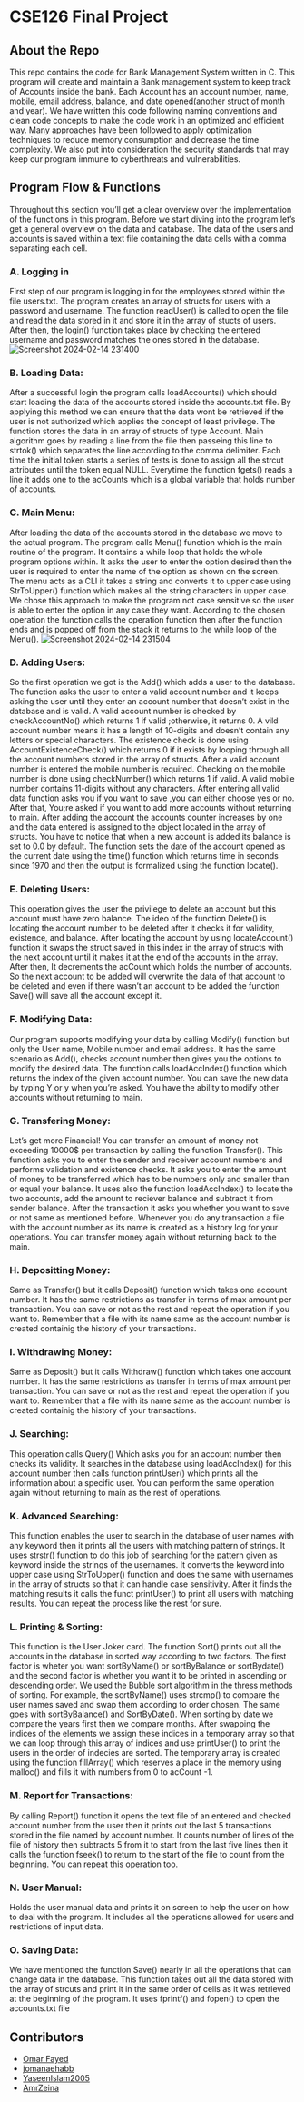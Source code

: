 # CSE126 Final Project

## About the Repo
This repo contains the code for Bank Management System written in C.
This program will create and maintain a Bank management system to keep track of Accounts inside the bank.
Each Account has an account number, name, mobile, email address, balance, and date opened(another struct of month and year).
We have written this code following naming conventions and clean code concepts to make the code work in an optimized and efficient way. Many approaches have been followed to apply optimization techniques to reduce memory consumption and decrease the time complexity.
We also put into consideration the security standards that may keep our program immune to cyberthreats and vulnerabilities.


## Program Flow & Functions
Throughout this section you’ll get a clear overview over the
implementation of the functions in this program.
Before we start diving into the program let’s get a general overview on the data and database. The data of the users and accounts is saved within a text file containing the data cells with a comma separating
each cell.
### A. Logging in
First step of our program is logging in for the employees stored within the file users.txt. The program creates an array of structs for users with a password and username. The function readUser() is called to open the file and read the data stored in it and store it in the array of stucts of users.
After then, the login() function takes place by checking the entered username and password matches the ones stored in the database.
![Screenshot 2024-02-14 231400](https://github.com/Omarfayed412/Bank-Management-System/assets/69699199/1d5f2fb7-cddd-4767-9e15-10ab5e4905ea)
### B. Loading Data:
After a successful login the program calls loadAccounts() which should start loading the data of the accounts stored inside the accounts.txt file. By applying this method we can ensure that the data wont be retrieved if the user is not authorized which applies the concept of least privilege. The function stores the data in an array of structs of type
Account. Main algorithm goes by reading a line from the file then passeing this line to strtok() which separates the line according to the comma delimiter. Each time the initial token starts a series of tests is done to assign all the strcut attributes until the token equal NULL.
Everytime the function fgets() reads a line it adds one to the acCounts which is a global variable that holds number of
accounts.
### C. Main Menu:
After loading the data of the accounts stored in the database we move to the actual program. The program calls Menu() function which is the main routine of the program. It contains a while loop that holds the whole program options within.
It asks the user to enter the option desired then the user is required to enter the name of the option as shown on the screen. The menu acts as a CLI it takes a string and converts it to upper case using StrToUpper() function which makes all the string characters in upper case.
We chose this approach to make the program not case sensitive so the user is able to enter the option in any case they want.
According to the chosen operation the function calls the operation function then after the function ends and is popped off from the stack it returns to the while loop of the Menu().
![Screenshot 2024-02-14 231504](https://github.com/Omarfayed412/Bank-Management-System/assets/69699199/0bf81cb4-d18d-4304-a7fd-9a6a94d09c1b)
### D. Adding Users:
So the first operation we got is the Add() which adds a user to the database. The function asks the user to enter a valid account number and it keeps asking the user until they enter an account number that doesn’t exist in the database and is valid.
A valid account number is checked by checkAccountNo() which returns 1 if valid ;otherwise, it returns 0. A vild account number means it has a length of 10-digits and doesn’t contain any letters or special characters.
The existence check is done using
AccountExistenceCheck() which returns 0 if it exists by looping through all the account numbers stored in the array of structs. After a valid account number is entered the mobile number is required. Checking on the mobile number is done using checkNumber() which returns 1 if valid. A valid mobile number contains 11-digits without any characters.
After entering all valid data function asks you if you want to save ,you can either choose yes or no. After that, You;re asked if you want to add more accounts without returning to main. After adding the account the accounts counter increases by one and the data entered is assigned to the object located in the array of structs. You have to notice that when a new account is added its balance is set to 0.0 by default. The function sets the date of the account opened as the current date using the time() function which returns time in seconds since 1970 and then the output is formalized
using the function locate().
### E. Deleting Users:
This operation gives the user the privilege to delete an account but this account must have zero balance. The ideo of the function Delete() is locating the account number to be deleted after it checks it for validity, existence, and balance.
After locating the account by using locateAccount() function it swaps the struct saved in this index in the array of structs with the next account until it makes it at the end of the accounts in the array. After then, It decrements the acCount which holds the number of accounts. So the next account to be added will overwrite the data of that account to be deleted and even if there wasn’t an account to be added the function Save() will save all the account except it.
### F. Modifying Data:
Our program supports modifying your data by calling Modify() function but only the User name, Mobile number and email address. It has the same scenario as Add(), checks account number then gives you the options to modify the desired data. The function calls loadAccIndex() function which returns the index of the given account number. You can save the new data by typing Y or y when you’re asked. You have the ability to modify other accounts without returning to main.
### G. Transfering Money:
Let’s get more Financial! You can transfer an amount of money not exceeding 10000$ per transaction by calling the function Transfer(). This function asks you to enter the sender and receiver account numbers and performs validation and existence checks. It asks you to enter the amount of money to be transferred which has to be numbers only and smaller than or equal your balance. It uses also the function loadAccIndex() to locate the two accounts, add the amount to reciever balance and subtract it from sender balance.
After the transaction it asks you whether you want to save or not same as mentioned before. Whenever you do any transaction a file with the account number as its name is created as a history log for your operations.
You can transfer money again without returning back to the main.
### H. Depositting Money:
Same as Transfer() but it calls Deposit() function which takes one account number. It has the same restrictions as transfer in terms of max amount per transaction. You can save or not as the rest and repeat the operation if you want to.
Remember that a file with its name same as the account number is created containig the history of your transactions.
### I. Withdrawing Money:
Same as Deposit() but it calls Withdraw() function which takes one account number. It has the same restrictions as transfer in terms of max amount per transaction. You can save or not as the rest and repeat the operation if you want to.
Remember that a file with its name same as the account number is created containig the history of your transactions.
### J. Searching:
This operation calls Query() Which asks you for an account number then checks its validity. It searches in the database using loadAccIndex() for this account number then calls function printUser() which prints all the information about a specific user. You can perform the same operation again without returning to main as the rest of operations.
### K. Advanced Searching:
This function enables the user to search in the database of user names with any keyword then it prints all the users with matching pattern of strings. It uses strstr() function to do this job of searching for the pattern given as keyword inside the strings of the usernames. It converts the keyword into upper case using StrToUpper() function and does the same with usernames in the array of structs so that it can handle case sensitivity.
After it finds the matching results it calls the funct printUser() to print all users with matching results. You can repeat the process like the rest for sure.
### L. Printing & Sorting:
This function is the User Joker card. The function Sort() prints out all the accounts in the database in sorted way according to two factors. The first factor is wheter you want sortByName() or sortByBalance or sortBydate() and the second factor is whether you want it to be printed in ascending or descending order. We used the Bubble sort algorithm in the thress methods of sorting. For example, the sortByName() uses strcmp() to compare the user names saved and swap them according to order chosen.
The same goes with sortByBalance() and SortByDate(). When sorting by date we compare the years first then we compare months.
After swapping the indices of the elements we assign these indices in a temporary array so that we can loop through this array of indices and use printUser() to print the users in the order of indecies are sorted.
The temporary array is created using the function fillArray() which reserves a place in the memory using malloc() and fills it with numbers from 0 to acCount -1.
### M. Report for Transactions:
By calling Report() function it opens the text file of an entered and checked account number from the user then it prints out the last 5 transactions stored in the file named by account number.
It counts number of lines of the file of history then subtracts 5 from it to start from the last five lines then it calls the function fseek() to return to the start of the file to count from the beginning. You can repeat this operation too.
### N. User Manual:
Holds the user manual data and prints it on screen to help the user on how to deal with the program. It includes all the operations allowed for users and restrictions of input data.
### O. Saving Data:
We have mentioned the function Save() nearly in all the operations that can change data in the database. This function takes out all the data stored with the array of strcuts and print it in the same order of cells as it was retrieved at the beginning of the program.
It uses fprintf() and fopen() to open the accounts.txt file


## Contributors
- [Omar Fayed](https://www.github.com/Soupaul)
- [jomanaehabb](https://github.com/jomanaehabb)
- [YaseenIslam2005](https://github.com/YaseenIslam2005)
- [AmrZeina](https://github.com/AmrZeina)
